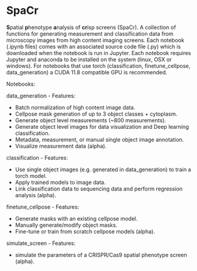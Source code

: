 # SpaCr
**S**patial **p**henotype **a**nalysis of **cr**isp screens (SpaCr). A collection of functions for generating measurement and classification data from microscopy images from high content imaging screens. Each notebook (.ipynb files) comes with an associated source code file (.py) which is downloaded when the notebook is run in Jupyter. Each notebook requires Jupyter and anaconda to be installed on the system (linux, OSX or windows). For notebooks that use torch (classification, finetune_cellpose, data_generation) a CUDA 11.8 compatible GPU is recommended.

Notebooks:

data_generation - Features:
 - Batch normalization of high content image data.
 - Cellpose mask generation of up to 3 object classes + cytoplasm.
 - Generate object level measurements (~800 measurements).
 - Generate object level images for data visualization and Deep learning classification.
 - Metadata, measurement, or manual single object image annotation.
 - Visualize measurement data (alpha).
   
classification - Features:
 - Use single object images (e.g. generated in data_generation) to train a torch model.
 - Apply trained models to image data.
 - Link classification data to sequencing data and perform regression analysis (alpha).

finetune_cellpose - Features:
 - Generate masks with an existing cellpose model.
 - Manually generate/modify object masks.
 - Fine-tune or train from scratch cellpose models (alpha).

simulate_screen - Features:
 -  simulate  the parameters of a CRISPR/Cas9 spatial phenotype screen (alpha).
